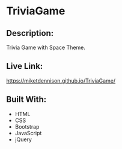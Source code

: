 # TriviaGame  
## Description:  
Trivia Game with Space Theme.

## Live Link:  
https://miketdennison.github.io/TriviaGame/

## Built With:
* HTML
* CSS
* Bootstrap
* JavaScript
* jQuery

